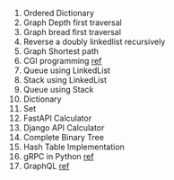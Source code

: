 1. Ordered Dictionary
2. Graph Depth first traversal
3. Graph bread first traversal
4. Reverse a doubly linkedlist recursively
5. Graph Shortest path
6. CGI programming [ref](https://faun.pub/python-cgi-programming-adb854b34ce8)
7. Queue using LinkedList
8. Stack using LinkedList
9. Queue using Stack
10. Dictionary
11. Set
12. FastAPI Calculator
13. Django API Calculator
14. Complete Binary Tree
15. Hash Table Implementation
16. gRPC in Python [ref](https://www.velotio.com/engineering-blog/grpc-implementation-using-python)
17. GraphQL [ref](https://www.apollographql.com/blog/graphql/python/complete-api-guide/)